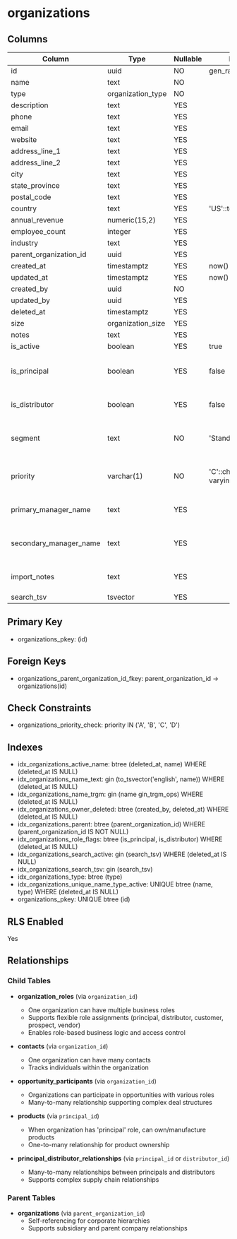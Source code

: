 # organizations

## Columns

| Column | Type | Nullable | Default | Comment |
|--------|------|----------|---------|---------|
| id | uuid | NO | gen_random_uuid() | |
| name | text | NO | | |
| type | organization_type | NO | | |
| description | text | YES | | |
| phone | text | YES | | |
| email | text | YES | | |
| website | text | YES | | |
| address_line_1 | text | YES | | |
| address_line_2 | text | YES | | |
| city | text | YES | | |
| state_province | text | YES | | |
| postal_code | text | YES | | |
| country | text | YES | 'US'::text | |
| annual_revenue | numeric(15,2) | YES | | |
| employee_count | integer | YES | | |
| industry | text | YES | | |
| parent_organization_id | uuid | YES | | |
| created_at | timestamptz | YES | now() | |
| updated_at | timestamptz | YES | now() | |
| created_by | uuid | NO | | |
| updated_by | uuid | YES | | |
| deleted_at | timestamptz | YES | | |
| size | organization_size | YES | | |
| notes | text | YES | | |
| is_active | boolean | YES | true | |
| is_principal | boolean | YES | false | TRUE if this organization is a Principal (manufacturer/supplier) |
| is_distributor | boolean | YES | false | TRUE if this organization is a Distributor |
| segment | text | NO | 'Standard'::text | Business segment classification (e.g. Premium, Value, Specialty, Standard) |
| priority | varchar(1) | NO | 'C'::character varying | Business priority level: A=Highest, B=High, C=Medium, D=Low priority |
| primary_manager_name | text | YES | | Primary manager name (text field for Excel import compatibility) |
| secondary_manager_name | text | YES | | Secondary manager name (text field for Excel import compatibility) |
| import_notes | text | YES | | Notes and unmapped data from Excel import process |
| search_tsv | tsvector | YES | | Full-text search vector |

## Primary Key
- organizations_pkey: (id)

## Foreign Keys
- organizations_parent_organization_id_fkey: parent_organization_id → organizations(id)

## Check Constraints
- organizations_priority_check: priority IN ('A', 'B', 'C', 'D')

## Indexes
- idx_organizations_active_name: btree (deleted_at, name) WHERE (deleted_at IS NULL)
- idx_organizations_name_text: gin (to_tsvector('english', name)) WHERE (deleted_at IS NULL)
- idx_organizations_name_trgm: gin (name gin_trgm_ops) WHERE (deleted_at IS NULL)
- idx_organizations_owner_deleted: btree (created_by, deleted_at) WHERE (deleted_at IS NULL)
- idx_organizations_parent: btree (parent_organization_id) WHERE (parent_organization_id IS NOT NULL)
- idx_organizations_role_flags: btree (is_principal, is_distributor) WHERE (deleted_at IS NULL)
- idx_organizations_search_active: gin (search_tsv) WHERE (deleted_at IS NULL)
- idx_organizations_search_tsv: gin (search_tsv)
- idx_organizations_type: btree (type)
- idx_organizations_unique_name_type_active: UNIQUE btree (name, type) WHERE (deleted_at IS NULL)
- organizations_pkey: UNIQUE btree (id)

## RLS Enabled
Yes

## Relationships

### Child Tables
- **organization_roles** (via `organization_id`)
  - One organization can have multiple business roles
  - Supports flexible role assignments (principal, distributor, customer, prospect, vendor)
  - Enables role-based business logic and access control

- **contacts** (via `organization_id`)
  - One organization can have many contacts
  - Tracks individuals within the organization

- **opportunity_participants** (via `organization_id`)
  - Organizations can participate in opportunities with various roles
  - Many-to-many relationship supporting complex deal structures

- **products** (via `principal_id`)
  - When organization has 'principal' role, can own/manufacture products
  - One-to-many relationship for product ownership

- **principal_distributor_relationships** (via `principal_id` or `distributor_id`)
  - Many-to-many relationships between principals and distributors
  - Supports complex supply chain relationships

### Parent Tables
- **organizations** (via `parent_organization_id`)
  - Self-referencing for corporate hierarchies
  - Supports subsidiary and parent company relationships